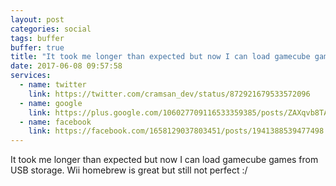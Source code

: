 ```yaml
---
layout: post
categories: social
tags: buffer
buffer: true
title: "It took me longer than expected but now I can load gamecube games from USB storage. Wii homebrew is great but still not perfect :/"
date: 2017-06-08 09:57:58
services: 
  - name: twitter
    link: https://twitter.com/cramsan_dev/status/872921679533572096
  - name: google
    link: https://plus.google.com/106027709116533359385/posts/ZAXqvb8TAbo
  - name: facebook
    link: https://facebook.com/1658129037803451/posts/1941388539477498
---
```


It took me longer than expected but now I can load gamecube games from USB storage. Wii homebrew is great but still not perfect :/
